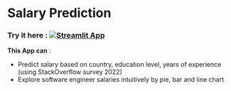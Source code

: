 # Salary Prediction

### Try it here : [![Streamlit App](https://static.streamlit.io/badges/streamlit_badge_black_white.svg)](https://tox1ccoder-salaryprediction-app-tk4uar.streamlit.app/)

**This App can** :
 - Predict salary based on country, education level, years of experience (using StackOverflow survey 2022)
 - Explore software engineer salaries intuitively by pie, bar and line chart
